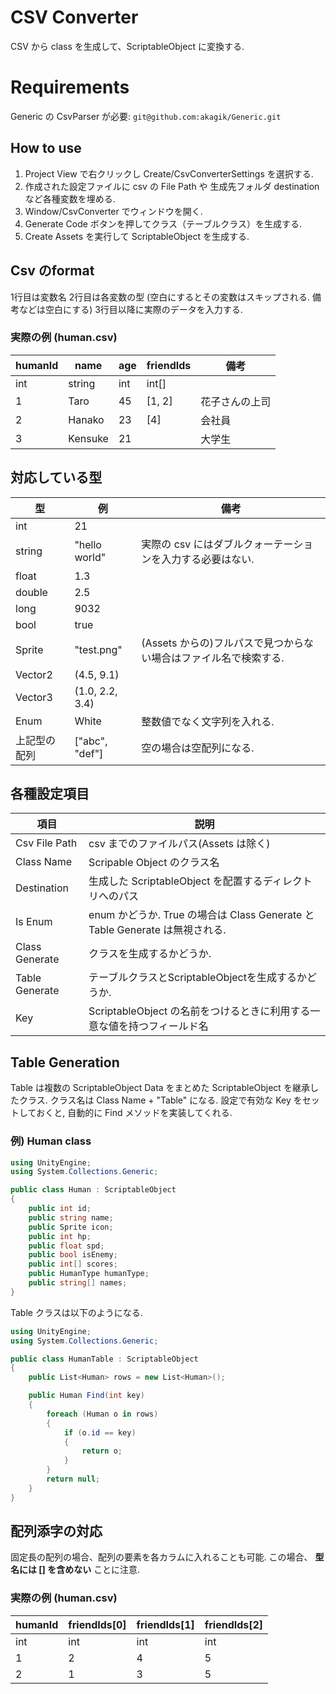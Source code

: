 # CSV Converter

CSV から class を生成して、ScriptableObject に変換する.

# Requirements
Generic の CsvParser が必要:
`git@github.com:akagik/Generic.git`

## How to use

1. Project View で右クリックし Create/CsvConverterSettings を選択する.
2. 作成された設定ファイルに csv の File Path や 生成先フォルダ destination など各種変数を埋める.
3. Window/CsvConverter でウィンドウを開く.
3. Generate Code ボタンを押してクラス（テーブルクラス）を生成する.
4. Create Assets を実行して ScriptableObject を生成する.

## Csv のformat
1行目は変数名
2行目は各変数の型 (空白にするとその変数はスキップされる. 備考などは空白にする)
3行目以降に実際のデータを入力する.

### 実際の例 (human.csv)
| humanId | name | age | friendIds | 備考 |
| ------- | ---- | --- | --------- | --- |
| int | string | int | int[] |     |
| 1 | Taro | 45 | [1, 2] | 花子さんの上司 |
| 2 | Hanako | 23 | [4] | 会社員 |
| 3 | Kensuke | 21 | | 大学生 |


## 対応している型
| 型 | 例 | 備考 |
| --- | ------------- | ----------- |
| int | 21 | |
| string | "hello world" | 実際の csv にはダブルクォーテーションを入力する必要はない. |
| float | 1.3 | |
| double | 2.5 | |
| long | 9032 | |
| bool | true | |
| Sprite | "test.png" | (Assets からの)フルパスで見つからない場合はファイル名で検索する. |
| Vector2 | (4.5, 9.1) | |
| Vector3 | (1.0, 2.2, 3.4) | |
| Enum | White | 整数値でなく文字列を入れる. |
| 上記型の配列 | ["abc", "def"] | 空の場合は空配列になる. |


## 各種設定項目

| 項目 | 説明 |
| ------------- | ------------- |
| Csv File Path | csv までのファイルパス(Assets は除く)  |
| Class Name | Scripable Object のクラス名 |
| Destination | 生成した ScriptableObject を配置するディレクトリへのパス |
| Is Enum | enum かどうか. True の場合は Class Generate と Table Generate は無視される. |
| Class Generate | クラスを生成するかどうか. |
| Table Generate | テーブルクラスとScriptableObjectを生成するかどうか. |
| Key | ScriptableObject の名前をつけるときに利用する一意な値を持つフィールド名 |

## Table Generation
Table は複数の ScriptableObject Data をまとめた ScriptableObject を継承したクラス.
クラス名は Class Name + "Table" になる.
設定で有効な Key をセットしておくと, 自動的に Find メソッドを実装してくれる.

### 例) Human class
```csharp
using UnityEngine;
using System.Collections.Generic;

public class Human : ScriptableObject
{
    public int id;
    public string name;
    public Sprite icon;
    public int hp;
    public float spd;
    public bool isEnemy;
    public int[] scores;
    public HumanType humanType;
    public string[] names;
}
```

Table クラスは以下のようになる.
```csharp
using UnityEngine;
using System.Collections.Generic;

public class HumanTable : ScriptableObject
{
    public List<Human> rows = new List<Human>();

    public Human Find(int key)
    {
        foreach (Human o in rows)
        {
            if (o.id == key)
            {
                return o;
            }
        }
        return null;
    }
}
```

## 配列添字の対応
固定長の配列の場合、配列の要素を各カラムに入れることも可能.
この場合、 **型名には [] を含めない** ことに注意.

### 実際の例 (human.csv)
| humanId | friendIds[0] | friendIds[1] | friendIds[2] |
| ------- | ------------ | ------------ | ------------ |
| int | int | int | int |
| 1 | 2 | 4 | 5 |
| 2 | 1 | 3 | 5 |

